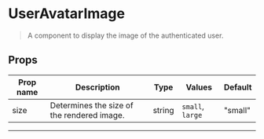 # UserAvatarImage

> A component to display the image of the authenticated user.

## Props

| Prop name | Description                                | Type   | Values           | Default |
| --------- | ------------------------------------------ | ------ | ---------------- | ------- |
| size      | Determines the size of the rendered image. | string | `small`, `large` | "small" |

---
